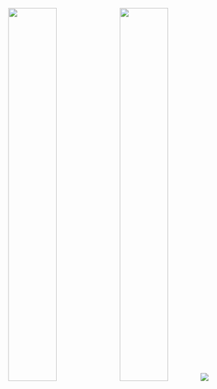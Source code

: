 <p align="center">
  <img width="44%" src="https://github-readme-stats.vercel.app/api?username=hsuanchi&show_icons=true&theme=dark&hide_border=True&bg_color=0d1117&title_color=39d253&icon_color=39d253&text_color=fefefe&count_private=True">
  <img width="44%" src="http://github-readme-streak-stats.herokuapp.com?user=hsuanchi&theme=github-dark&hide_border=true&date_format=M%20j%5B%2C%20Y%5D&fire=800080">
  <img src="https://raw.githubusercontent.com/hsuanchi/hsuanchi/output/github-contribution-grid-snake.svg">
</p>
